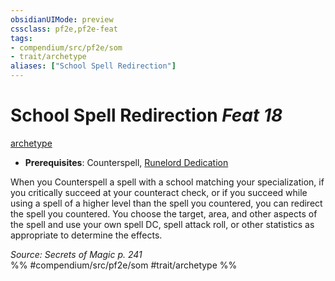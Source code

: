 ```yaml
---
obsidianUIMode: preview
cssclass: pf2e,pf2e-feat
tags:
- compendium/src/pf2e/som
- trait/archetype
aliases: ["School Spell Redirection"]
---
```

# School Spell Redirection  *Feat 18*  
[archetype](../../rules/traits/archetype.md)  

- **Prerequisites**: Counterspell, [Runelord Dedication](runelord-dedication-som.md)

When you Counterspell a spell with a school matching your specialization, if you critically succeed at your counteract check, or if you succeed while using a spell of a higher level than the spell you countered, you can redirect the spell you countered. You choose the target, area, and other aspects of the spell and use your own spell DC, spell attack roll, or other statistics as appropriate to determine the effects.

*Source: Secrets of Magic p. 241*  
%% #compendium/src/pf2e/som #trait/archetype %%